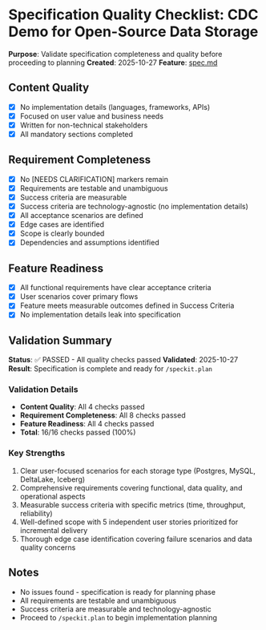 # Specification Quality Checklist: CDC Demo for Open-Source Data Storage

**Purpose**: Validate specification completeness and quality before proceeding to planning
**Created**: 2025-10-27
**Feature**: [spec.md](../spec.md)

## Content Quality

- [x] No implementation details (languages, frameworks, APIs)
- [x] Focused on user value and business needs
- [x] Written for non-technical stakeholders
- [x] All mandatory sections completed

## Requirement Completeness

- [x] No [NEEDS CLARIFICATION] markers remain
- [x] Requirements are testable and unambiguous
- [x] Success criteria are measurable
- [x] Success criteria are technology-agnostic (no implementation details)
- [x] All acceptance scenarios are defined
- [x] Edge cases are identified
- [x] Scope is clearly bounded
- [x] Dependencies and assumptions identified

## Feature Readiness

- [x] All functional requirements have clear acceptance criteria
- [x] User scenarios cover primary flows
- [x] Feature meets measurable outcomes defined in Success Criteria
- [x] No implementation details leak into specification

## Validation Summary

**Status**: ✅ PASSED - All quality checks passed
**Validated**: 2025-10-27
**Result**: Specification is complete and ready for `/speckit.plan`

### Validation Details

- **Content Quality**: All 4 checks passed
- **Requirement Completeness**: All 8 checks passed
- **Feature Readiness**: All 4 checks passed
- **Total**: 16/16 checks passed (100%)

### Key Strengths

1. Clear user-focused scenarios for each storage type (Postgres, MySQL, DeltaLake, Iceberg)
2. Comprehensive requirements covering functional, data quality, and operational aspects
3. Measurable success criteria with specific metrics (time, throughput, reliability)
4. Well-defined scope with 5 independent user stories prioritized for incremental delivery
5. Thorough edge case identification covering failure scenarios and data quality concerns

## Notes

- No issues found - specification is ready for planning phase
- All requirements are testable and unambiguous
- Success criteria are measurable and technology-agnostic
- Proceed to `/speckit.plan` to begin implementation planning
